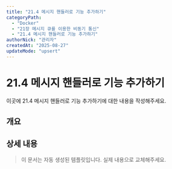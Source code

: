 ```yaml
---
title: "21.4 메시지 핸들러로 기능 추가하기"
categoryPath:
  - "Docker"
  - "21장 메시지 큐를 이용한 비동기 통신"
  - "21.4 메시지 핸들러로 기능 추가하기"
authorNick: "관리자"
createdAt: "2025-08-27"
updateMode: "upsert"
---
```


# 21.4 메시지 핸들러로 기능 추가하기

이곳에 21.4 메시지 핸들러로 기능 추가하기에 대한 내용을 작성해주세요.

## 개요

<!-- 내용을 작성해주세요 -->

## 상세 내용

<!-- 내용을 작성해주세요 -->

> 이 문서는 자동 생성된 템플릿입니다. 실제 내용으로 교체해주세요.
